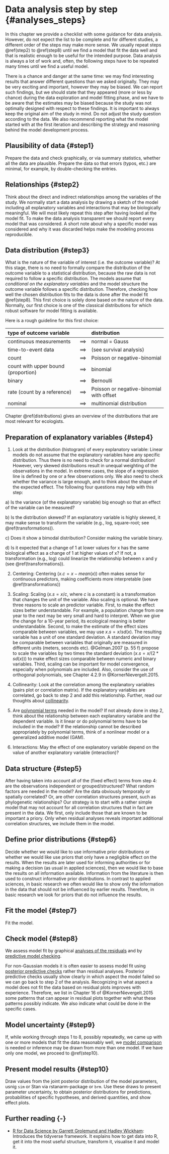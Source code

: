 # Data analysis step by step {#analyses_steps}

In this chapter we provide a checklist with some guidance for data analysis. However, do not expect the list to be complete and for different studies, a different order of the steps may make more sense. We usually repeat steps \@ref(step2) to \@ref(step8) until we find a model that fit the data well and that is realistic enough to be useful for the intended purpose. Data analysis is always a lot of work and, often, the following steps have to be repeated many times until we find a useful model. 

There is a chance and danger at the same time: we may find interesting results that answer different questions than we asked originally. They may be very exciting and important, however they may be biased. We can report such findings, but we should state that they appeared (more or less by chance) during the data exploration and model fitting phase, and we have to be aware that the estimates may be biased because the study was not optimally designed with respect to these findings. It is important to always keep the original aim of the study in mind. Do not adjust the study question according to the data. We also recommend reporting what the model started with at the first iteration and describing the strategy and reasoning behind the model development process.

## Plausibility of data {#step1}
Prepare the data and check graphically, or via summary statistics, whether all the data are plausible. Prepare the data so that errors (typos, etc.) are minimal, for example, by double-checking the entries.

## Relationships {#step2}
Think about the direct and indirect relationships among the variables of the study. We normally start a data analysis by drawing a sketch of the model including all explanatory variables and interactions that may be biologically meaningful. We will most likely repeat this step after having looked at the model fit. To make the data analysis transparent we should report every model that was considered. A short note about why a specific model was considered and why it was discarded helps make the modeling process reproducible.

## Data distribution  {#step3}
What is the nature of the variable of interest (i.e. the outcome variable)? At this stage, there is no need to formally compare the distribution of the outcome variable to a statistical distribution, because the raw data is not required to follow a specific distribution. The models assume that *conditional on the explanatory variables* and the model structure the outcome variable follows a specific distribution. Therefore, checking how well the chosen distribution fits to the data is done after the model fit \@ref(step8). This first choice is solely done based on the nature of the data. Normally, our first choice is one of the classical distributions for which robust software for model fitting is available. 

Here is a rough guideline for this first choice:


type of outcome variable | | distribution
:---- | :- | :-----
continuous measurements | &#10233; | normal = Gauss |
time-to-event data | &#10233; | (see survival analysis) |
count | &#10233; | Poisson or negative-binomial|
count with upper bound (proportion) | &#10233; | binomial |
binary | &#10233; | Bernoulli |
rate (count by a reference) | &#10233; | Poisson or negative-binomial with offset |
nominal | &#10233; | multinomial distribution |


Chapter \@ref(distributions) gives an overview of the distributions that are most relevant for ecologists.

## Preparation of explanatory variables  {#step4}
1. Look at the distribution (histogram) of every explanatory variable: Linear models do not assume that the explanatory variables have any specific distribution. Thus there is no need to check for a normal distribution! However, very skewed distributions result in unequal weighting of the observations in the model. In extreme cases, the slope of a regression line is defined by one or a few observations only. We also need to check whether the variance is large enough, and to think about the shape of the expected effect. The following four questions may help with this step:  

a) Is the variance (of the explanatory variable) big enough so that an effect of the variable can be measured?  

b) Is the distribution skewed? If an explanatory variable is highly skewed, it may make sense to transform the variable (e.g., log, square-root; see \@ref(transformations)).  

c) Does it show a bimodal distribution? Consider making the variable binary.  

d) Is it expected that a change of 1 at lower values for x has the same biological effect as a change of 1 at higher values of x? If not, a transformation (e.g., log) could linearize the relationship between x and y (see \@ref(transformations)).  

2. Centering: Centering ($x.c = x-mean(x)$) often makes sense for continuous predictors, making coefficients more interpretable (see \@ref(transformations))

3. Scaling: Scaling ($x.s = x/c$, where $c$ is a constant) is a transformation that changes the unit of the variable. Also scaling is optional. We have three reasons to scale an predictor variable. First, to make the effect sizes better understandable. For example, a population change from one year to the next may be very small and hard to interpret. When we give the change for a 10-year period, its ecological meaning is better understandable. Second, to make the estimate of the effect sizes comparable between variables, we may use $x.s = x/sd(x)$. The resulting variable has a unit of one standard deviation. A standard deviation may be comparable between variables that originally are measured in different units (meters, seconds etc). @Gelman.2007 (p. 55 f) propose to scale the variables by two times the standard deviation ($x.s = x/(2*sd(x))$) to make effect sizes comparable between numeric and binary variables. Third, scaling can be important for model convergence, especially when polynomials are included. Also, consider the use of orthogonal polynomials, see Chapter 4.2.9 in @KornerNievergelt.2015.

4. Collinearity: Look at the correlation among the explanatory variables (pairs plot or correlation matrix). If the explanatory variables are correlated, go back to step 2 and add this relationship. Further, read our thoughts about [collinearity](#collinearity).

5. Are [polynomial terms](#polynomials) needed in the model? If not already
done in step 2, think about the relationship between each explanatory variable and the dependent variable. Is it linear or do polynomial terms have to be included in the model? If the relationship cannot be described appropriately by polynomial terms, think of a nonlinear model or a generalized additive model (GAM).  

6. Interactions: May the effect of one explanatory variable depend on the value of
another explanatory variable (interaction)?


## Data structure  {#step5}
After having taken into account all of the (fixed effect) terms from step 4: are the observations independent or grouped/structured? What random factors are needed in the model? Are the data obviously temporally or spatially correlated? Or, are other correlation structures present, such as phylogenetic relationships? 
Our strategy is to start with a rather simple model that may not account for all correlation structures that in fact are present in the data. We first, only include those that are known to be important a priory. Only when residual analyses reveals important additional correlation structures, we include them in the model.


## Define prior distributions {#step6}
Decide whether we would like to use informative prior distributions or whether we would like use priors that only have a negligible effect on the results. When the results are later used for informing authorities or for making a decision (as usual in applied sciences), then we would like to base the results on all information available. Information from the literature is then used to construct informative prior distributions. In contrast to applied sciences, in basic research we often would like to show only the information in the data that should not be influenced by earlier results. Therefore, in basic research we look for priors that do not influence the results. 


## Fit the model  {#step7}
Fit the model.

## Check model {#step8}
We assess model fit by graphical [analyses of the residuals](#residualanalysis) and by [predictive model checking](#modelchecking). 

For non-Gaussian models it is often easier to assess model fit using [posterior predictive checks](#modelchecking) rather than residual analyses. Posterior predictive checks usually show clearly in which aspect the model failed so we can go back to step 2 of the analysis. Recognizing in what aspect a model does not fit the data based on residual plots improves with experience. Therefore, we list in Chapter 16 of @KornerNievergelt.2015 some patterns that can appear in residual plots together with what these patterns possibly indicate. We also indicate what could be done in the specific cases.

## Model uncertainty  {#step9}
If, while working through steps 1 to 8, possibly repeatedly, we came up with one or more models that fit the data reasonably well, we [model comparison](#model_comparison) is needed or inference may be drawn from more than one model. If we have only one model, we proceed to \@ref(step10).

## Present model results  {#step10}
Draw values from the joint posterior distribution of the model parameters, usnig `sim` or Stan via rstanarm-package or `brm`. Use these draws to present parameter uncertainty, to obtain posterior distributions for predictions, probabilities of specific hypotheses, and derived quantities, and show effect plots.

## Further reading {-}

- [R for Data Science by Garrett Grolemund and Hadley Wickham](http://r4ds.had.co.nz): Introduces the tidyverse framework. It explains how to get data into R, get it into the most useful structure, transform it, visualise it and model it.  




